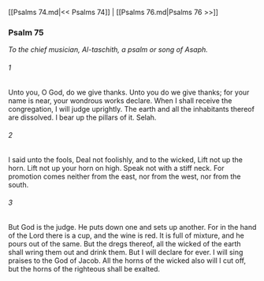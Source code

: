 [[Psalms 74.md|<< Psalms 74]]  |  [[Psalms 76.md|Psalms 76 >>]]

### Psalm 75

*To the chief musician, Al-taschith, a psalm or song of Asaph.*

###### 1
Unto you, O God, do we give thanks. Unto you do we give thanks; for your name is near, your wondrous works declare. When I shall receive the congregation, I will judge uprightly. The earth and all the inhabitants thereof are dissolved. I bear up the pillars of it. Selah.

###### 2
I said unto the fools, Deal not foolishly, and to the wicked, Lift not up the horn. Lift not up your horn on high. Speak not with a stiff neck. For promotion comes neither from the east, nor from the west, nor from the south.

###### 3
But God is the judge. He puts down one and sets up another. For in the hand of the Lord there is a cup, and the wine is red. It is full of mixture, and he pours out of the same. But the dregs thereof, all the wicked of the earth shall wring them out and drink them. But I will declare for ever. I will sing praises to the God of Jacob. All the horns of the wicked also will I cut off, but the horns of the righteous shall be exalted.